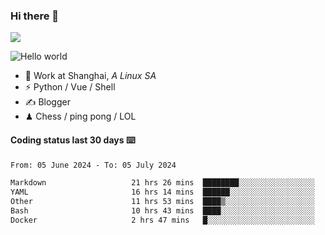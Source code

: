 ### Hi there 👋
![](https://komarev.com/ghpvc/?username=Xuhandsome)


<img src="https://github-readme-stats.vercel.app/api?username=XuHandsome&show_icons=true&theme=merko" alt="Hello world">

<br/>

- 🍻  Work at Shanghai, _A Linux SA_
- ⚡  Python / Vue / Shell
- ✍️  Blogger
- ♟  Chess / ping pong / LOL

#### Coding status last 30 days ⌨️

<!--START_SECTION:waka-->

```txt
From: 05 June 2024 - To: 05 July 2024

Markdown                   21 hrs 26 mins  ████████░░░░░░░░░░░░░░░░░   31.43 %
YAML                       16 hrs 14 mins  ██████░░░░░░░░░░░░░░░░░░░   23.82 %
Other                      11 hrs 53 mins  ████▒░░░░░░░░░░░░░░░░░░░░   17.44 %
Bash                       10 hrs 43 mins  ████░░░░░░░░░░░░░░░░░░░░░   15.73 %
Docker                     2 hrs 47 mins   █░░░░░░░░░░░░░░░░░░░░░░░░   04.10 %
```

<!--END_SECTION:waka-->
